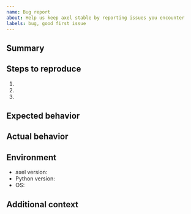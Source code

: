 ```yaml
---
name: Bug report
about: Help us keep axel stable by reporting issues you encounter
labels: bug, good first issue
---
```


## Summary

<!-- A clear and concise description of what went wrong. -->

## Steps to reproduce

<!-- List the commands or actions that triggered the bug. -->

1. 
2. 
3. 

## Expected behavior

<!-- What did you expect to happen? -->

## Actual behavior

<!-- What actually happened? Include command output when possible. -->

## Environment

- axel version:
- Python version:
- OS:

## Additional context

<!-- Add any other context, screenshots, or logs to help diagnose the issue. -->
